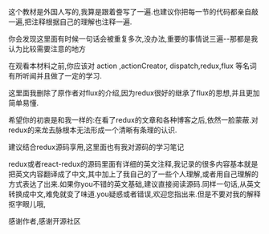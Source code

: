 这个教材是外国人写的,我算是跟着誊写了一遍.也建议你把每一节的代码都亲自敲一遍,把注释根据自己的理解也注释一遍.

你会发现这里面有时候一句话会被重复多次,没办法,重要的事情说三遍--那都是我认为比较需要注意的地方

在观看本材料之前,你应该对 action ,actionCreator, dispatch,redux,flux 等名词有所听闻并且做了一定的学习.

这里面我删除了原作者对flux的介绍,因为redux很好的继承了flux的思想,并且更加简单易懂.

希望你的初衷是和我一样的:在看了redux的文章和各种博客之后,依然一脸蒙蔽.对redux的来龙去脉根本无法形成一个清晰有条理的认识.

建议结合redux源码享用,这里面也有我对源码的学习笔记

redux或者react-redux的源码里面有详细的英文注释,我记录的很多内容基本就是把英文内容翻译成了中文,其中加上了我自己的了一些个人理解,或者用自己理解的方式表达了出来.如果你you不错的英文基础,建议直接阅读源码.同样一句话,从英文转换成中文,难免就变了味道.you疑惑或者错误,欢迎您指出来.但是不要对我的解释抠字眼儿哦,


感谢作者,感谢开源社区
